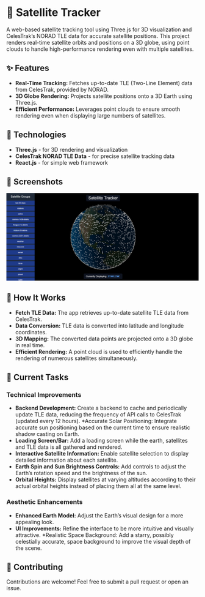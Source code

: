 
# **🌌 Satellite Tracker**
A web-based satellite tracking tool using Three.js for 3D visualization and CelesTrak’s NORAD TLE data for accurate satellite positions. This project renders real-time satellite orbits and positions on a 3D globe, using point clouds to handle high-performance rendering even with multiple satellites.

## **✨ Features**
* **Real-Time Tracking:** Fetches up-to-date TLE (Two-Line Element) data from CelesTrak, provided by NORAD.
* **3D Globe Rendering:** Projects satellite positions onto a 3D Earth using Three.js.
* **Efficient Performance:** Leverages point clouds to ensure smooth rendering even when displaying large numbers of satellites.

## **🚀 Technologies**
* **Three.js** - for 3D rendering and visualization
* **CelesTrak NORAD TLE Data** - for precise satellite tracking data
* **React.js** - for simple web framework

## **📸 Screenshots**
![screenshot of current version](https://github.com/matthew9755123/satellite-tracker-app/blob/main/public/assets/readme.png)

## **📡 How It Works**
* **Fetch TLE Data:** The app retrieves up-to-date satellite TLE data from CelesTrak.
* **Data Conversion:** TLE data is converted into latitude and longitude coordinates.
* **3D Mapping:** The converted data points are projected onto a 3D globe in real time.
* **Efficient Rendering:** A point cloud is used to efficiently handle the rendering of numerous satellites simultaneously.

## **📅 Current Tasks**
### **Technical Improvements**
* **Backend Development:** Create a backend to cache and periodically update TLE data, reducing the frequency of API calls to CelesTrak (updated every 12 hours).
*Accurate Solar Positioning: Integrate accurate sun positioning based on the current time to ensure realistic shadow casting on Earth.
* **Loading Screen/Bar:** Add a loading screen while the earth, satellites and TLE data is all gathered and rendered. 
* **Interactive Satellite Information:** Enable satellite selection to display detailed information about each satellite.
* **Earth Spin and Sun Brightness Controls:** Add controls to adjust the Earth’s rotation speed and the brightness of the sun.
* **Orbital Heights:** Display satellites at varying altitudes according to their actual orbital heights instead of placing them all at the same level.
### **Aesthetic Enhancements**
* **Enhanced Earth Model:** Adjust the Earth’s visual design for a more appealing look.
* **UI Improvements:** Refine the interface to be more intuitive and visually attractive.
*Realistic Space Background: Add a starry, possibly celestially accurate, space background to improve the visual depth of the scene.

## **🤝 Contributing**
Contributions are welcome! Feel free to submit a pull request or open an issue.
